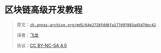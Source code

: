 # 区块链高级开发教程

> 原文：[`zh.annas-archive.org/md5/64e2728fdd6fa177d97883a45d7dec42`](https://zh.annas-archive.org/md5/64e2728fdd6fa177d97883a45d7dec42)
> 
> 译者：[飞龙](https://github.com/wizardforcel)
> 
> 协议：[CC BY-NC-SA 4.0](http://creativecommons.org/licenses/by-nc-sa/4.0/)
